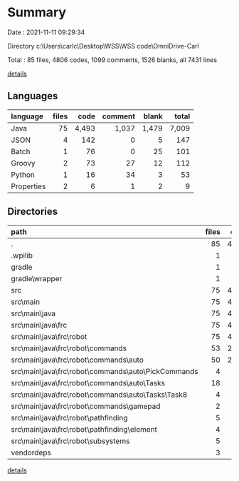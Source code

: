 # Summary

Date : 2021-11-11 09:29:34

Directory c:\Users\carlc\Desktop\WSS\WSS code\OmniDrive-Carl

Total : 85 files,  4806 codes, 1099 comments, 1526 blanks, all 7431 lines

[details](details.md)

## Languages
| language | files | code | comment | blank | total |
| :--- | ---: | ---: | ---: | ---: | ---: |
| Java | 75 | 4,493 | 1,037 | 1,479 | 7,009 |
| JSON | 4 | 142 | 0 | 5 | 147 |
| Batch | 1 | 76 | 0 | 25 | 101 |
| Groovy | 2 | 73 | 27 | 12 | 112 |
| Python | 1 | 16 | 34 | 3 | 53 |
| Properties | 2 | 6 | 1 | 2 | 9 |

## Directories
| path | files | code | comment | blank | total |
| :--- | ---: | ---: | ---: | ---: | ---: |
| . | 85 | 4,806 | 1,099 | 1,526 | 7,431 |
| .wpilib | 1 | 6 | 0 | 4 | 10 |
| gradle | 1 | 5 | 0 | 1 | 6 |
| gradle\wrapper | 1 | 5 | 0 | 1 | 6 |
| src | 75 | 4,493 | 1,037 | 1,479 | 7,009 |
| src\main | 75 | 4,493 | 1,037 | 1,479 | 7,009 |
| src\main\java | 75 | 4,493 | 1,037 | 1,479 | 7,009 |
| src\main\java\frc | 75 | 4,493 | 1,037 | 1,479 | 7,009 |
| src\main\java\frc\robot | 75 | 4,493 | 1,037 | 1,479 | 7,009 |
| src\main\java\frc\robot\commands | 53 | 2,467 | 540 | 838 | 3,845 |
| src\main\java\frc\robot\commands\auto | 50 | 2,276 | 434 | 794 | 3,504 |
| src\main\java\frc\robot\commands\auto\PickCommands | 4 | 362 | 209 | 168 | 739 |
| src\main\java\frc\robot\commands\auto\Tasks | 18 | 492 | 26 | 125 | 643 |
| src\main\java\frc\robot\commands\auto\Tasks\Task8 | 4 | 76 | 0 | 32 | 108 |
| src\main\java\frc\robot\commands\gamepad | 2 | 141 | 65 | 27 | 233 |
| src\main\java\frc\robot\pathfinding | 5 | 351 | 22 | 100 | 473 |
| src\main\java\frc\robot\pathfinding\element | 4 | 223 | 16 | 61 | 300 |
| src\main\java\frc\robot\subsystems | 5 | 682 | 278 | 237 | 1,197 |
| vendordeps | 3 | 136 | 0 | 1 | 137 |

[details](details.md)